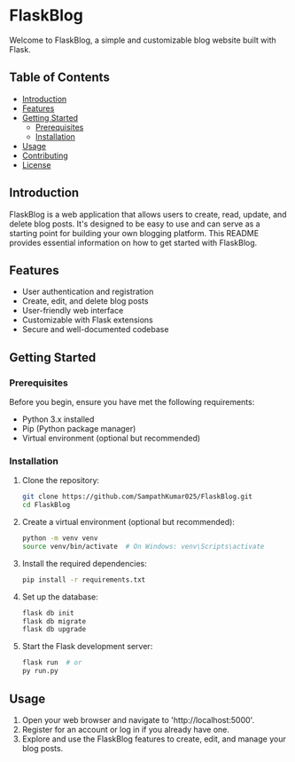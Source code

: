 # FlaskBlog

Welcome to FlaskBlog, a simple and customizable blog website built with Flask.

## Table of Contents

- [Introduction](#introduction)
- [Features](#features)
- [Getting Started](#getting-started)
  - [Prerequisites](#prerequisites)
  - [Installation](#installation)
- [Usage](#usage)
- [Contributing](#contributing)
- [License](#license)

## Introduction

FlaskBlog is a web application that allows users to create, read, update, and delete blog posts. It's designed to be easy to use and can serve as a starting point for building your own blogging platform. This README provides essential information on how to get started with FlaskBlog.

## Features

- User authentication and registration
- Create, edit, and delete blog posts
- User-friendly web interface
- Customizable with Flask extensions
- Secure and well-documented codebase

## Getting Started

### Prerequisites

Before you begin, ensure you have met the following requirements:

- Python 3.x installed
- Pip (Python package manager)
- Virtual environment (optional but recommended)

### Installation

1. Clone the repository:

   ```bash
   git clone https://github.com/SampathKumar025/FlaskBlog.git
   cd FlaskBlog

2. Create a virtual environment (optional but recommended):

    ```bash
    python -m venv venv
    source venv/bin/activate  # On Windows: venv\Scripts\activate

3. Install the required dependencies:

    ```bash
    pip install -r requirements.txt

4. Set up the database:

    ```bash
    flask db init
    flask db migrate
    flask db upgrade

5. Start the Flask development server:

    ```bash
    flask run  # or
    py run.py


## Usage

1. Open your web browser and navigate to 'http://localhost:5000'.
2. Register for an account or log in if you already have one.
3. Explore and use the FlaskBlog features to create, edit, and manage your blog posts.
